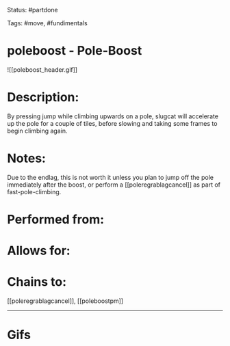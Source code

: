 Status: #partdone 

Tags: #move, #fundimentals

# poleboost - Pole-Boost
![[poleboost_header.gif]]
# Description:
By pressing jump while climbing upwards on a pole, slugcat will accelerate up the pole for a couple of tiles, before slowing and taking some frames to begin climbing again.

# Notes:
Due to the endlag, this is not worth it unless you plan to jump off the pole immediately after the boost, or perform a [[poleregrablagcancel]] as part of fast-pole-climbing.

# Performed from:


# Allows for:


# Chains to:
[[poleregrablagcancel]], [[poleboostpm]]

___
# Gifs
